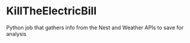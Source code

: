 # KillTheElectricBill
Python job that gathers info from the Nest and Weather APIs to save for analysis
